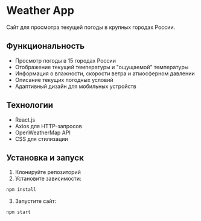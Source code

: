 # Weather App

Сайт для просмотра текущей погоды в крупных городах России.

## Функциональность

- Просмотр погоды в 15 городах России
- Отображение текущей температуры и "ощущаемой" температуры
- Информация о влажности, скорости ветра и атмосферном давлении
- Описание текущих погодных условий
- Адаптивный дизайн для мобильных устройств

## Технологии

- React.js
- Axios для HTTP-запросов
- OpenWeatherMap API
- CSS для стилизации

## Установка и запуск

1. Клонируйте репозиторий
2. Установите зависимости:
```bash
npm install
```
3. Запустите сайт:
```bash
npm start
```

